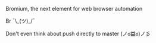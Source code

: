 Bromium, the next element for web browser automation

Br ¯\\\_(ツ)_/¯ 

Don't even think about push directly to master  (ノಠ益ಠ)ノ彡 